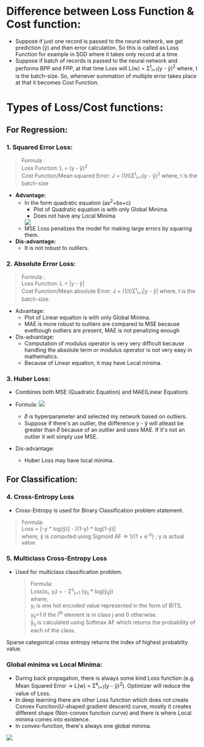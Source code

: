 # Difference between Loss Function & Cost function:
* Suppose if just one record is passed to the neural network, we get prediction (ŷ) and then error calculation. So this is called as Loss Function for example in SGD where it takes only record at a time.
* Suppose if batch of records is passed to the neural network and performs BPP and FPP, at that time Loss will L(w) = Σ<sup>t</sup><sub>i=1</sub>(y - ŷ)<sup>2</sup> where, t is the batch-size. So, whenever summation of multiple error takes place at that it becomes Cost Function.

# Types of Loss/Cost functions:
## For Regression:
### 1. Squared Error Loss:
> Formula :<br>
> Loss Function: L = (y - ŷ)<sup>2</sup>  
> Cost Function/Mean squared Error: J = (1/t)Σ<sup>t</sup><sub>i=1</sub>(y - ŷ)<sup>2</sup> where, t is the batch-size
* **Advantage:**
  * In the form quadratic equation (ax<sup>2</sup>+bx+c)
    * Plot of Quadratic equation is with only Global Minima.
    * Does not have any Local Minima
    <img src="https://textimgs.s3.amazonaws.com/boundless-algebra/trygx7sythwhphxv8rg3.jpe#fixme"/> 
  * MSE Loss penalizes the model for making large errors by squaring them. 
* **Dis-advantage:**
  * It is not robust to outliers. 

### 2. Absolute Error Loss:
> Formula :<br>
> Loss Function: L = |y - ŷ|  
> Cost Function/Mean absolute Error: J = (1/t)Σ<sup>t</sup><sub>i=1</sub>|y - ŷ| where, t is the batch-size.
* Advantage:
  * Plot of Linear equation is with only Global Minima.
  * MAE is more robust to outliers are compared to MSE because evethough outliers are present, MAE is not penalizing enough
* Dis-advantage:
  * Computation of modulus operator is very very difficult because handling the absolute term or modulus operator is not very easy in mathematics.
  * Because of Linear equation, it may have Local minima.
 
### 3. Huber Loss:
* Combines both MSE (Quadratic Equation) and MAE(Linear Equation).
* Formula: 
   <img src="https://miro.medium.com/max/1508/1*2QDciI--0L5Zqd8UXgXaWg.jpeg"/>
   * 𝛿 is hyperparameter and selected my network based on outliers. 
   * Suppose if there's an outlier, the diifference y - ŷ will atleast be greater than 𝛿 because of an outlier and uses MAE. If it's not an outlier it will simply use MSE.

* Dis-advantage:
  * Huber Loss may have local minima.

## For Classification:
### 4. Cross-Entropy Loss
* Cross-Entropy is used for Binary Classification problem statement.
> Formula:<br>
> Loss = [-y * log(ŷ)] - [(1-y) * log(1-ŷ)] <br>
> where, ŷ is computed using Sigmoid AF => 1/(1 + e<sup>-z</sup>) ; y is actual value

### 5. Multiclass Cross-Entropy Loss
* Used for multiclass classification problem.
  > Formula: <br>
  > Loss(x<sub>i</sub>, y<sub>i</sub>) = - Σ<sup>c</sup><sub>j=1</sub> (y<sub>ij</sub> * log(ŷ<sub>ij</sub>))<br>
  > where; <br>y<sub>i</sub> is one hot encoded value represented in the form of BITS, <br>y<sub>ij</sub>=1 if the i<sup>th</sup> element is in class j and 0 otherwise.<br>
  > ŷ<sub>ij</sub> is calculated using Softmax AF which returns the probability of each of the class.

Sparse categorical cross entropy returns the index of highest probablity value. 


















### Global minima vs Local Minima:
* During back propagation, there is always some kind Loss function (e.g. Mean Squared Error -> L(w) = Σ<sup>k</sup><sub>i=1</sub>(y - ŷ)<sup>2</sup>). Optimizer will reduce the value of Loss.
* In deep learning there are other Loss function which does not create Convex Function(U-shaped gradient descent) curve, mostly it creates different shape (Non-convex function curve) and there is where Local minima comes into existence.
* In convex-function, there's always one global minima. 
<img src="http://citadel.sjfc.edu/faculty/kgreen/MSTI130/MSTI130Text/Text_Fall_2014265x.png"/>
